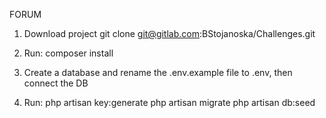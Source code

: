 FORUM

1. Download project
    git clone git@gitlab.com:BStojanoska/Challenges.git

2. Run:
    composer install

3. Create a database and rename the .env.example file to .env, then connect the DB

4. Run:
    php artisan key:generate
    php artisan migrate
    php artisan db:seed